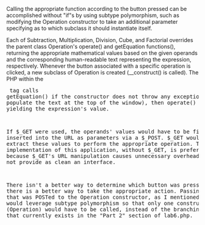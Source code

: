 Calling the appropriate function according to the button pressed can be accomplished without "if"s by using subtype polymorphism, such as modifying the Operation constructor to take an additional parameter specifying as to which subclass it should instantiate itself.

Each of Subtraction, Multiplication, Division, Cube, and Factorial overrides the parent class Operation's operate() and getEquation functions(), returning the appropriate mathematical values based on the given operands and the corresponding human-readable text representing the expression, respectively. Whenever the button associated with a specific operation is clicked, a new subclass of Operation is created (__construct() is called). The PHP within the <pre> tag calls getEquation() if the constructor does not throw any exceptions (to populate the text at the top of the window), then operate() is called, yielding the expression's value.

If $_GET were used, the operands' values would have to be first inserted into the URL as parameters via a $_POST. $_GET would then extract these values to perform the appropriate operation. The current implementation of this application, without $_GET, is preferable, because $_GET's URL manipulation causes unnecessary overhead, and does not provide as clean an interface.

There isn't a better way to determine which button was pressed, but there is a better way to take the appropriate action. Passing the value that was POSTed to the Operation constructor, as I mentioned above, would leverage subtype polymorphism so that only one constructor (Operation) would have to be called, instead of the branching structure that currently exists in the "Part 2" section of lab6.php.